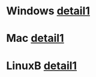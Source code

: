 # Windows [detail1](pages/system/windows/index)

# Mac [detail1](pages/system/mac/index)

# LinuxB [detail1](pages/system/linux/index)

